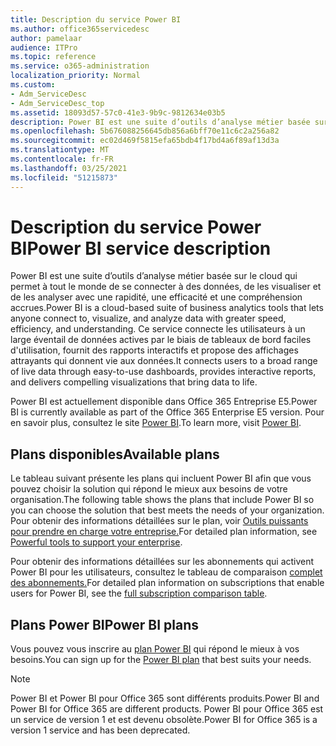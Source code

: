 ```yaml
---
title: Description du service Power BI
ms.author: office365servicedesc
author: pamelaar
audience: ITPro
ms.topic: reference
ms.service: o365-administration
localization_priority: Normal
ms.custom:
- Adm_ServiceDesc
- Adm_ServiceDesc_top
ms.assetid: 18093d57-57c0-41e3-9b9c-9812634e03b5
description: Power BI est une suite d’outils d’analyse métier basée sur le cloud qui permet à tout le monde de se connecter à des données, de les visualiser et de les analyser avec une rapidité, une efficacité et une compréhension accrues. Ce service connecte les utilisateurs à un large éventail de données actives par le biais de tableaux de bord faciles d'utilisation, fournit des rapports interactifs et propose des affichages attrayants qui donnent vie aux données.
ms.openlocfilehash: 5b676088256645db856a6bff70e11c6c2a256a82
ms.sourcegitcommit: ec02d469f5815efa65bdb4f17bd4a6f89af13d3a
ms.translationtype: MT
ms.contentlocale: fr-FR
ms.lasthandoff: 03/25/2021
ms.locfileid: "51215873"
---
```

# <a name="power-bi-service-description"></a><span data-ttu-id="34ba2-104">Description du service Power BI</span><span class="sxs-lookup"><span data-stu-id="34ba2-104">Power BI service description</span></span>

<span data-ttu-id="34ba2-105">Power BI est une suite d’outils d’analyse métier basée sur le cloud qui permet à tout le monde de se connecter à des données, de les visualiser et de les analyser avec une rapidité, une efficacité et une compréhension accrues.</span><span class="sxs-lookup"><span data-stu-id="34ba2-105">Power BI is a cloud-based suite of business analytics tools that lets anyone connect to, visualize, and analyze data with greater speed, efficiency, and understanding.</span></span> <span data-ttu-id="34ba2-106">Ce service connecte les utilisateurs à un large éventail de données actives par le biais de tableaux de bord faciles d'utilisation, fournit des rapports interactifs et propose des affichages attrayants qui donnent vie aux données.</span><span class="sxs-lookup"><span data-stu-id="34ba2-106">It connects users to a broad range of live data through easy-to-use dashboards, provides interactive reports, and delivers compelling visualizations that bring data to life.</span></span>

<span data-ttu-id="34ba2-107">Power BI est actuellement disponible dans Office 365 Entreprise E5.</span><span class="sxs-lookup"><span data-stu-id="34ba2-107">Power BI is currently available as part of the Office 365 Enterprise E5 version.</span></span> <span data-ttu-id="34ba2-108">Pour en savoir plus, consultez le site [Power BI](https://powerbi.microsoft.com/).</span><span class="sxs-lookup"><span data-stu-id="34ba2-108">To learn more, visit [Power BI](https://powerbi.microsoft.com/).</span></span>

## <a name="available-plans"></a><span data-ttu-id="34ba2-109">Plans disponibles</span><span class="sxs-lookup"><span data-stu-id="34ba2-109">Available plans</span></span>

<span data-ttu-id="34ba2-110">Le tableau suivant présente les plans qui incluent Power BI afin que vous pouvez choisir la solution qui répond le mieux aux besoins de votre organisation.</span><span class="sxs-lookup"><span data-stu-id="34ba2-110">The following table shows the plans that include Power BI so you can choose the solution that best meets the needs of your organization.</span></span> <span data-ttu-id="34ba2-111">Pour obtenir des informations détaillées sur le plan, voir [Outils puissants pour prendre en charge votre entreprise.](https://www.microsoft.com/microsoft-365/enterprise/compare-office-365-plans)</span><span class="sxs-lookup"><span data-stu-id="34ba2-111">For detailed plan information, see [Powerful tools to support your enterprise](https://www.microsoft.com/microsoft-365/enterprise/compare-office-365-plans).</span></span>

<span data-ttu-id="34ba2-112">Pour obtenir des informations détaillées sur les abonnements qui activent Power BI pour les utilisateurs, consultez le tableau de comparaison [complet des abonnements.](https://go.microsoft.com/fwlink/?linkid=2139145)</span><span class="sxs-lookup"><span data-stu-id="34ba2-112">For detailed plan information on subscriptions that enable users for Power BI, see the [full subscription comparison table](https://go.microsoft.com/fwlink/?linkid=2139145).</span></span>
 
## <a name="power-bi-plans"></a><span data-ttu-id="34ba2-113">Plans Power BI</span><span class="sxs-lookup"><span data-stu-id="34ba2-113">Power BI plans</span></span>

<span data-ttu-id="34ba2-114">Vous pouvez vous inscrire au [plan Power BI](https://go.microsoft.com/fwlink/?LinkID=786854) qui répond le mieux à vos besoins.</span><span class="sxs-lookup"><span data-stu-id="34ba2-114">You can sign up for the [Power BI plan](https://go.microsoft.com/fwlink/?LinkID=786854) that best suits your needs.</span></span> 
  
> [!NOTE]
> <span data-ttu-id="34ba2-115">Power BI et Power BI pour Office 365 sont différents produits.</span><span class="sxs-lookup"><span data-stu-id="34ba2-115">Power BI and Power BI for Office 365 are different products.</span></span> <span data-ttu-id="34ba2-116">Power BI pour Office 365 est un service de version 1 et est devenu obsolète.</span><span class="sxs-lookup"><span data-stu-id="34ba2-116">Power BI for Office 365 is a version 1 service and has been deprecated.</span></span> 
  